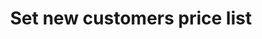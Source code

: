 ---
title: "Set new customers price list"
name: "sourcemeta_apifact_evolution"
key: "param_new_customer_price_list_code"
description: "Order setting: Set this price list code when creating new customer"
user_friendly_description: "Set the customers price list when syncing orders to Evolution and Stock2Shop is set to create new customers."
default: ""
values: []
tags: [sourcemeta,apifact,evolution,sage-100-evolution,sage-200-evolution]
type: "meta"
process: "orders"
headless: true
---